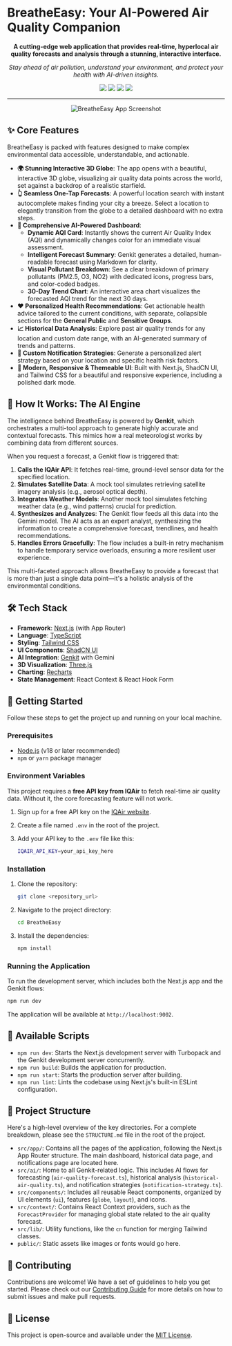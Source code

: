 # BreatheEasy: Your AI-Powered Air Quality Companion

<p align="center">
  <strong>A cutting-edge web application that provides real-time, hyperlocal air quality forecasts and analysis through a stunning, interactive interface.</strong>
</p>

<p align="center">
  <em>Stay ahead of air pollution, understand your environment, and protect your health with AI-driven insights.</em>
</p>

<p align="center">
  <a href="https://nextjs.org/" target="_blank"><img src="https://img.shields.io/badge/Next.js-000000?style=for-the-badge&logo=nextdotjs&logoColor=white" /></a>
  <a href="https://firebase.google.com/docs/genkit" target="_blank"><img src="https://img.shields.io/badge/Genkit-1A73E8?style=for-the-badge&logo=firebase&logoColor=white" /></a>
  <a href="https://tailwindcss.com/" target="_blank"><img src="https://img.shields.io/badge/Tailwind_CSS-38B2AC?style=for-the-badge&logo=tailwind-css&logoColor=white" /></a>
  <a href="https://ui.shadcn.com/" target="_blank"><img src="https://img.shields.io/badge/shadcn/ui-000000?style=for-the-badge&logo=shadcn-ui&logoColor=white" /></a>
</p>

---

<!-- You can add a screenshot or GIF of the app here! -->
<p align="center">
  <img src="https://placehold.co/800x450.png" alt="BreatheEasy App Screenshot" data-ai-hint="dashboard weather app" />
</p>

## ✨ Core Features

BreatheEasy is packed with features designed to make complex environmental data accessible, understandable, and actionable.

-   **🌍 Stunning Interactive 3D Globe**: The app opens with a beautiful, interactive 3D globe, visualizing air quality data points across the world, set against a backdrop of a realistic starfield.
-   **👆 Seamless One-Tap Forecasts**: A powerful location search with instant autocomplete makes finding your city a breeze. Select a location to elegantly transition from the globe to a detailed dashboard with no extra steps.
-   **🤖 Comprehensive AI-Powered Dashboard**:
    -   **Dynamic AQI Card**: Instantly shows the current Air Quality Index (AQI) and dynamically changes color for an immediate visual assessment.
    -   **Intelligent Forecast Summary**: Genkit generates a detailed, human-readable forecast using Markdown for clarity.
    -   **Visual Pollutant Breakdown**: See a clear breakdown of primary pollutants (PM2.5, O3, NO2) with dedicated icons, progress bars, and color-coded badges.
    -   **30-Day Trend Chart**: An interactive area chart visualizes the forecasted AQI trend for the next 30 days.
-   **❤️ Personalized Health Recommendations**: Get actionable health advice tailored to the current conditions, with separate, collapsible sections for the **General Public** and **Sensitive Groups**.
-   **📈 Historical Data Analysis**: Explore past air quality trends for any location and custom date range, with an AI-generated summary of trends and patterns.
-   **🔔 Custom Notification Strategies**: Generate a personalized alert strategy based on your location and specific health risk factors.
-   **🎨 Modern, Responsive & Themeable UI**: Built with Next.js, ShadCN UI, and Tailwind CSS for a beautiful and responsive experience, including a polished dark mode.

## 🧠 How It Works: The AI Engine

The intelligence behind BreatheEasy is powered by **Genkit**, which orchestrates a multi-tool approach to generate highly accurate and contextual forecasts. This mimics how a real meteorologist works by combining data from different sources.

When you request a forecast, a Genkit flow is triggered that:

1.  **Calls the IQAir API**: It fetches real-time, ground-level sensor data for the specified location.
2.  **Simulates Satellite Data**: A mock tool simulates retrieving satellite imagery analysis (e.g., aerosol optical depth).
3.  **Integrates Weather Models**: Another mock tool simulates fetching weather data (e.g., wind patterns) crucial for prediction.
4.  **Synthesizes and Analyzes**: The Genkit flow feeds all this data into the Gemini model. The AI acts as an expert analyst, synthesizing the information to create a comprehensive forecast, trendlines, and health recommendations.
5.  **Handles Errors Gracefully**: The flow includes a built-in retry mechanism to handle temporary service overloads, ensuring a more resilient user experience.

This multi-faceted approach allows BreatheEasy to provide a forecast that is more than just a single data point—it's a holistic analysis of the environmental conditions.

## 🛠️ Tech Stack

-   **Framework**: [Next.js](https://nextjs.org/) (with App Router)
-   **Language**: [TypeScript](https://www.typescriptlang.org/)
-   **Styling**: [Tailwind CSS](https://tailwindcss.com/)
-   **UI Components**: [ShadCN UI](https://ui.shadcn.com/)
-   **AI Integration**: [Genkit](https://firebase.google.com/docs/genkit) with Gemini
-   **3D Visualization**: [Three.js](https://threejs.org/)
-   **Charting**: [Recharts](https://recharts.org/)
-   **State Management**: React Context & React Hook Form

## 🚀 Getting Started

Follow these steps to get the project up and running on your local machine.

### Prerequisites

-   [Node.js](https://nodejs.org/en) (v18 or later recommended)
-   `npm` or `yarn` package manager

### Environment Variables

This project requires a **free API key from IQAir** to fetch real-time air quality data. Without it, the core forecasting feature will not work.

1.  Sign up for a free API key on the [IQAir website](https://www.iqair.com/commercial/air-quality-monitors/airvisual-platform/api).
2.  Create a file named `.env` in the root of the project.
3.  Add your API key to the `.env` file like this:

    ```bash
    IQAIR_API_KEY=your_api_key_here
    ```

### Installation

1.  Clone the repository:
    ```bash
    git clone <repository_url>
    ```
2.  Navigate to the project directory:
    ```bash
    cd BreatheEasy
    ```
3.  Install the dependencies:
    ```bash
    npm install
    ```

### Running the Application

To run the development server, which includes both the Next.js app and the Genkit flows:

```bash
npm run dev
```

The application will be available at `http://localhost:9002`.

## 📜 Available Scripts

-   `npm run dev`: Starts the Next.js development server with Turbopack and the Genkit development server concurrently.
-   `npm run build`: Builds the application for production.
-   `npm run start`: Starts the production server after building.
-   `npm run lint`: Lints the codebase using Next.js's built-in ESLint configuration.

## 📂 Project Structure

Here's a high-level overview of the key directories. For a complete breakdown, please see the `STRUCTURE.md` file in the root of the project.

-   `src/app/`: Contains all the pages of the application, following the Next.js App Router structure. The main dashboard, historical data page, and notifications page are located here.
-   `src/ai/`: Home to all Genkit-related logic. This includes AI flows for forecasting (`air-quality-forecast.ts`), historical analysis (`historical-air-quality.ts`), and notification strategies (`notification-strategy.ts`).
-   `src/components/`: Includes all reusable React components, organized by UI elements (`ui`), features (`globe`, `layout`), and icons.
-   `src/context/`: Contains React Context providers, such as the `ForecastProvider` for managing global state related to the air quality forecast.
-   `src/lib/`: Utility functions, like the `cn` function for merging Tailwind classes.
-   `public/`: Static assets like images or fonts would go here.

## 🤝 Contributing

Contributions are welcome! We have a set of guidelines to help you get started. Please check out our [Contributing Guide](CONTRIBUTING.md) for more details on how to submit issues and make pull requests.

## 📄 License

This project is open-source and available under the [MIT License](LICENSE).
